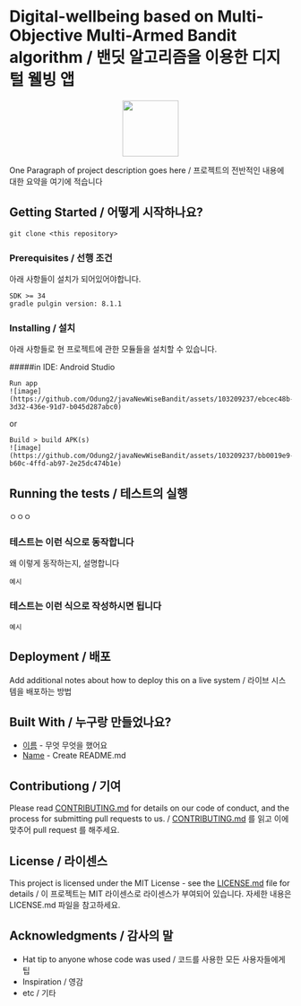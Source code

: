 # Digital-wellbeing based on Multi-Objective Multi-Armed Bandit algorithm / 밴딧 알고리즘을 이용한 디지털 웰빙 앱



<center><img src="https://github.com/Odung2/javaNewWiseBandit/assets/103209237/cbe4002f-ae00-4b91-b355-efecb40f6b20" width="100"/></center>

One Paragraph of project description goes here / 프로젝트의 전반적인 내용에 대한 요약을 여기에 적습니다

## Getting Started / 어떻게 시작하나요?

```
git clone <this repository>
```

### Prerequisites / 선행 조건

아래 사항들이 설치가 되어있어야합니다.

```
SDK >= 34
gradle pulgin version: 8.1.1
```

### Installing / 설치

아래 사항들로 현 프로젝트에 관한 모듈들을 설치할 수 있습니다.

#####in IDE: Android Studio
```
Run app
![image](https://github.com/Odung2/javaNewWiseBandit/assets/103209237/ebcec48b-3d32-436e-91d7-b045d287abc0)

```
or
```
Build > build APK(s)
![image](https://github.com/Odung2/javaNewWiseBandit/assets/103209237/bb0019e9-b60c-4ffd-ab97-2e25dc474b1e)
```

## Running the tests / 테스트의 실행

ㅇㅇㅇ

### 테스트는 이런 식으로 동작합니다

왜 이렇게 동작하는지, 설명합니다

```
예시
```

### 테스트는 이런 식으로 작성하시면 됩니다

```
예시
```

## Deployment / 배포

Add additional notes about how to deploy this on a live system / 라이브 시스템을 배포하는 방법

## Built With / 누구랑 만들었나요?

* [이름](링크) - 무엇 무엇을 했어요
* [Name](Link) - Create README.md

## Contributiong / 기여

Please read [CONTRIBUTING.md](https://gist.github.com/PurpleBooth/b24679402957c63ec426) for details on our code of conduct, and the process for submitting pull requests to us. / [CONTRIBUTING.md](https://gist.github.com/PurpleBooth/b24679402957c63ec426) 를 읽고 이에 맞추어 pull request 를 해주세요.

## License / 라이센스

This project is licensed under the MIT License - see the [LICENSE.md](https://gist.github.com/PurpleBooth/LICENSE.md) file for details / 이 프로젝트는 MIT 라이센스로 라이센스가 부여되어 있습니다. 자세한 내용은 LICENSE.md 파일을 참고하세요.

## Acknowledgments / 감사의 말

* Hat tip to anyone whose code was used / 코드를 사용한 모든 사용자들에게 팁
* Inspiration / 영감
* etc / 기타
